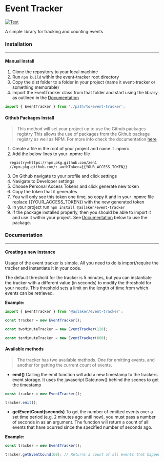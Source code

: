 # Event Tracker

[![Test](https://github.com/zen1/event-tracker/workflows/Test/badge.svg)](https://github.com/zen1/event-tracker/actions)

A simple library for tracking and counting events

### Installation

---

#### Manual Install

1. Clone the repository to your local machine
2. Run `npm build` within the event-tracker root directory
3. Copy the dist folder to a folder in your project (name it event-tracker or
   something memorable)
4. Import the EventTracker class from that folder and start using the library as
   outlined in the [Documentation](#documentation)

```js
import { EventTracker } from './path/to/event-tracker';
```

#### Github Packages Install

> This method will set your project up to use the Github packages registry This
> allows the use of packages from the Github package registry as well as NPM.
> For more info check the documentation
> [here](https://help.github.com/en/packages/using-github-packages-with-your-projects-ecosystem/configuring-npm-for-use-with-github-packages)

1. Create a file in the root of your project and name it .npmrc
2. Add the below lines to your .npmrc file

```shell
  registry=https://npm.pkg.github.com/zen1
  //npm.pkg.github.com/:_authToken={{YOUR_ACCESS_TOKEN}}
```

3. On Github navigate to your profile and click settings
4. Navigate to Developer settings
5. Choose Personal Access Tokens and click generate new token
6. Copy the token that it generates
7. You will only see this token one time, so copy it and in your .npmrc file
   replace {{YOUR_ACCESS_TOKEN}} with the new generated token
8. In your project run `npm install @aslaker/event-tracker`
9. If the package installed properly, then you should be able to import it and
   use it within your project. See [Documentation](#documentation) below to use
   the package.

### Documentation

---

#### Creating a new instance

Usage of the event tracker is simple. All you need to do is import/require the
tracker and instantiate it in your code.

The default threshold for the tracker is 5 minutes, but you can instantiate the
tracker with a different value (in seconds) to modify the threshold for your
needs. This threshold sets a limit on the length of time from which events can
be retrieved.

**Example:**

```js
import { EventTracker } from '@aslaker/event-tracker';

const tracker = new EventTracker();

const twoMinuteTracker = new EventTracker(120);

const tenMinuteTracker = new EventTracker(600);
```

#### Available methods

> The tracker has two available methods. One for emitting events, and another
> for getting the current count of events.

- **emit()** Calling the emit function will add a new timestamp to the trackers
  event storage. It uses the javascript Date.now() behind the scenes to get the
  timestamp

```js
const tracker = new EventTracker();

tracker.emit();
```

- **getEventCount(seconds)** To get the number of emitted events over a set time
  period (e.g. 2 minutes ago until now), you must pass a number of seconds in as
  an argument. The function will return a count of all events that have ocurred
  since the specified number of seconds ago.

**Example:**

```js
const tracker = new EventTracker();

tracker.getEventCound(60); // Returns a count of all events that happened in the last 60 seconds
```
